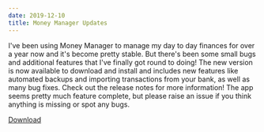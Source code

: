 ```yaml
---
date: 2019-12-10
title: Money Manager Updates
---
```


<BlogPostHeader />

I've been using Money Manager to manage my day to day finances for over a year now and it's become pretty stable. But there's been some small bugs and additional features that I've finally got round to doing! The new version is now available to download and install and includes new features like automated backups and importing transactions from your bank, as well as many bug fixes. Check out the release notes for more information! The app seems pretty much feature complete, but please raise an issue if you think anything is missing or spot any bugs.

<a class="slim-action-button" href="https://github.com/dhulme/money-manager/releases">Download</a>